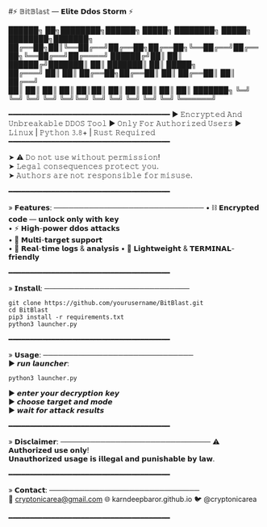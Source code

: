 #⚡ 𝔹𝕚𝕥𝔹𝕝𝕒𝕤𝕥 — 𝗘𝗹𝗶𝘁𝗲 𝗗𝗱𝗼𝘀 𝗦𝘁𝗼𝗿𝗺 ⚡

██████╗ ██╗████████╗██████╗  █████╗ ████████╗ █████╗ ████████╗███████╗
██╔══██╗██║╚══██╔══╝██╔══██╗██╔══██╗╚══██╔══╝██╔══██╗╚══██╔══╝██╔════╝
██████╔╝██║   ██║   ██████╔╝███████║   ██║   ███████║   ██║   █████╗  
██╔═══╝ ██║   ██║   ██╔══██╗██╔══██║   ██║   ██╔══██║   ██║   ██╔══╝  
██║     ██║   ██║   ██║  ██║██║  ██║   ██║   ██║  ██║   ██║   ███████╗
╚═╝     ╚═╝   ╚═╝   ╚═╝  ╚═╝╚═╝  ╚═╝   ╚═╝   ╚═╝  ╚═╝   ╚═╝   ╚══════╝

━━━━━━━━━━━━━━━━━━━━━━━━━━━━━━━━━━━━━━
▶ 𝙴𝚗𝚌𝚛𝚢𝚙𝚝𝚎𝚍 𝙰𝚗𝚍 𝚄𝚗𝚋𝚛𝚎𝚊𝚔𝚊𝚋𝚕𝚎 𝙳𝙳𝙾𝚂 𝚃𝚘𝚘𝚕
▶ 𝙾𝚗𝚕𝚢 𝙵𝚘𝚛 𝙰𝚞𝚝𝚑𝚘𝚛𝚒𝚣𝚎𝚍 𝚄𝚜𝚎𝚛𝚜
▶ 𝙻𝚒𝚗𝚞𝚡 | 𝙿𝚢𝚝𝚑𝚘𝚗 𝟹.𝟾+ | 𝚁𝚞𝚜𝚝 𝚁𝚎𝚚𝚞𝚒𝚛𝚎𝚍
━━━━━━━━━━━━━━━━━━━━━━━━━━━━━━━━━━━━━━

➤ ⚠️ 𝙳𝚘 𝚗𝚘𝚝 𝚞𝚜𝚎 𝚠𝚒𝚝𝚑𝚘𝚞𝚝 𝚙𝚎𝚛𝚖𝚒𝚜𝚜𝚒𝚘𝚗!  
➤ 𝙻𝚎𝚐𝚊𝚕 𝚌𝚘𝚗𝚜𝚎𝚚𝚞𝚎𝚗𝚌𝚎𝚜 𝚙𝚛𝚘𝚝𝚎𝚌𝚝 𝚢𝚘𝚞.  
➤ 𝙰𝚞𝚝𝚑𝚘𝚛𝚜 𝚊𝚛𝚎 𝚗𝚘𝚝 𝚛𝚎𝚜𝚙𝚘𝚗𝚜𝚒𝚋𝚕𝚎 𝚏𝚘𝚛 𝚖𝚒𝚜𝚞𝚜𝚎.

━━━━━━━━━━━━━━━━━━━━━━━━━━━━━━━━━━━━━━

» 𝗙𝗲𝗮𝘁𝘂𝗿𝗲𝘀:
  ──────────────────────────────
  • ⛓️ 𝗘𝗻𝗰𝗿𝘆𝗽𝘁𝗲𝗱 𝗰𝗼𝗱𝗲 — 𝘂𝗻𝗹𝗼𝗰𝗸 𝗼𝗻𝗹𝘆 𝘄𝗶𝘁𝗵 𝗸𝗲𝘆  
  • ⚡ 𝗛𝗶𝗴𝗵-𝗽𝗼𝘄𝗲𝗿 𝗱𝗱𝗼𝘀 𝗮𝘁𝘁𝗮𝗰𝗸𝘀  
  • 🎯 𝗠𝘂𝗹𝘁𝗶-𝘁𝗮𝗿𝗴𝗲𝘁 𝘀𝘂𝗽𝗽𝗼𝗿𝘁  
  • 📡 𝗥𝗲𝗮𝗹-𝘁𝗶𝗺𝗲 𝗹𝗼𝗴𝘀 & 𝗮𝗻𝗮𝗹𝘆𝘀𝗶𝘀
  • 🧩 𝗟𝗶𝗴𝗵𝘁𝘄𝗲𝗶𝗴𝗵𝘁 & 𝗧𝗘𝗥𝗠𝗜𝗡𝗔𝗟-𝗳𝗿𝗶𝗲𝗻𝗱𝗹𝘆  

━━━━━━━━━━━━━━━━━━━━━━━━━━━━━━━━━━━━━━

» 𝗜𝗻𝘀𝘁𝗮𝗹𝗹:
  ─────────────────────────────
  
```
git clone https://github.com/yourusername/BitBlast.git
cd BitBlast
pip3 install -r requirements.txt
python3 launcher.py
```
━━━━━━━━━━━━━━━━━━━━━━━━━━━━━━━━━━━━━━

» 𝗨𝘀𝗮𝗴𝗲:
  ──────────────────────────────  
▶ 𝙧𝙪𝙣 𝙡𝙖𝙪𝙣𝙘𝙝𝙚𝙧:  
```
python3 launcher.py
```

▶ 𝙚𝙣𝙩𝙚𝙧 𝙮𝙤𝙪𝙧 𝙙𝙚𝙘𝙧𝙮𝙥𝙩𝙞𝙤𝙣 𝙠𝙚𝙮  
▶ 𝙘𝙝𝙤𝙤𝙨𝙚 𝙩𝙖𝙧𝙜𝙚𝙩 𝙖𝙣𝙙 𝙢𝙤𝙙𝙚  
▶ 𝙬𝙖𝙞𝙩 𝙛𝙤𝙧 𝙖𝙩𝙩𝙖𝙘𝙠 𝙧𝙚𝙨𝙪𝙡𝙩𝙨  

━━━━━━━━━━━━━━━━━━━━━━━━━━━━━━━━━━━━━━

» 𝗗𝗶𝘀𝗰𝗹𝗮𝗶𝗺𝗲𝗿:
  ──────────────────────────────
⚠️ 𝗔𝘂𝘁𝗵𝗼𝗿𝗶𝘇𝗲𝗱 𝘂𝘀𝗲 𝗼𝗻𝗹𝘆!  
𝗨𝗻𝗮𝘂𝘁𝗵𝗼𝗿𝗶𝘇𝗲𝗱 𝘂𝘀𝗮𝗴𝗲 𝗶𝘀 𝗶𝗹𝗹𝗲𝗴𝗮𝗹 𝗮𝗻𝗱 𝗽𝘂𝗻𝗶𝘀𝗵𝗮𝗯𝗹𝗲 𝗯𝘆 𝗹𝗮𝘄.

━━━━━━━━━━━━━━━━━━━━━━━━━━━━━━━━━━━━━━

» 𝗖𝗼𝗻𝘁𝗮𝗰𝘁:
  ──────────────────────────────  
📧 cryptonicarea@gmail.com 
🌐 karndeepbaror.github.io
🐦 @cryptonicarea

━━━━━━━━━━━━━━━━━━━━━━━━━━━━━━━━━━━━━━
```
